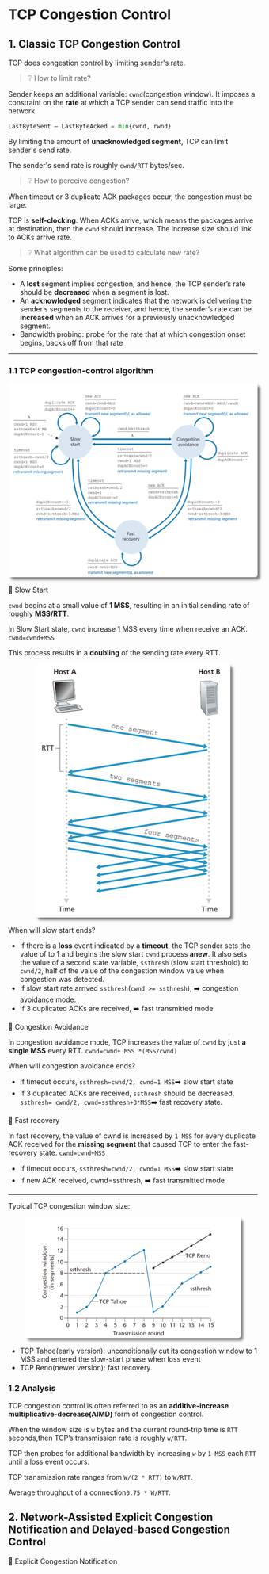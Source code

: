 # TCP Congestion Control

## 1. Classic TCP Congestion Control

TCP does congestion control by limiting sender's rate.

> ❔ How to limit rate?

Sender keeps an additional variable: `cwnd`(congestion window). It imposes a constraint on the **rate** at which a TCP sender can send traffic into the network.

```python
LastByteSent – LastByteAcked = min{cwnd, rwnd}
```

By limiting the amount of **unacknowledged segment**, TCP can limit sender's send rate. 

The sender's send rate is roughly ``cwnd/RTT`` bytes/sec.
> ❔ How to perceive congestion?

When timeout or 3 duplicate ACK packages occur, the congestion must be large.

TCP is **self-clocking**. When ACKs arrive, which means the packages arrive at destination, then the `cwnd` should increase. The increase size should link to ACKs arrive rate. 

> ❔ What algorithm can be used to calculate new rate?

Some principles:

- A **lost** segment implies congestion, and hence, the TCP sender’s rate should be
**decreased** when a segment is lost.
- An **acknowledged** segment indicates that the network is delivering the sender’s
segments to the receiver, and hence, the sender’s rate can be **increased** when an
ACK arrives for a previously unacknowledged segment.
- Bandwidth probing: probe for the rate that at which congestion onset begins, backs off from that rate

---


### 1.1 TCP congestion-control algorithm

<div class="autocb" style="text-align:center;"><img src="./7.TCP-congestion.assets\autocb_1.png" style="zoom: 50%;box-shadow: rgba(0, 0, 0, 0.5) 10px 10px 10px; border-radius: 10px;" /></div>

🔘 Slow Start

`cwnd` begins at a small value of **1 MSS**, resulting in an initial sending rate of roughly **MSS/RTT**.

In Slow Start state, `cwnd` increase 1 MSS every time when receive an ACK. `cwnd=cwnd+MSS`

This process results in a **doubling** of the
sending rate every RTT.

<div class="autocb" style="text-align:center;"><img src="./7.TCP-congestion.assets\autocb_0.png" style="zoom: 50%;box-shadow: rgba(0, 0, 0, 0.5) 10px 10px 10px; border-radius: 10px;" /></div>


When will slow start ends?


- If there is a **loss** event indicated by a **timeout**, the TCP sender sets the value of to 1 and begins the slow start `cwnd` process **anew**. It also sets the value of a second state variable, `ssthresh` (slow start threshold) to `cwnd/2`, half of the value of the congestion window value when congestion was detected.
- If slow start rate arrived `ssthresh`(`cwnd >= ssthresh`),  ➡️ congestion avoidance mode.
- If 3 duplicated ACKs are received, ➡️ fast transmitted mode

🔘 Congestion Avoidance

In congestion avoidance mode, TCP increases the value of `cwnd` by just **a single MSS** every RTT. `cwnd=cwnd+ MSS *(MSS/cwnd)`

When will congestion avoidance ends?

- If timeout occurs, `ssthresh=cwnd/2, cwnd=1 MSS`➡️ slow start state
- If 3 duplicated ACKs are received, `ssthresh` should be decreased, `ssthresh= cwnd/2, cwnd=ssthresh+3*MSS`➡️ fast recovery state.

🔘 Fast recovery

In fast recovery, the value of cwnd is increased by `1 MSS` for every duplicate
ACK received for the **missing segment** that caused TCP to enter the fast-recovery
state. `cwnd=cwnd+MSS`

- If timeout occurs, `ssthresh=cwnd/2, cwnd=1 MSS`➡️ slow start state
- If new ACK received, cwnd=ssthresh, ➡️ fast transmitted mode


---
Typical TCP congestion window size:

<div class="autocb" style="text-align:center;"><img src="./7.TCP-congestion.assets\autocb_2.png" style="zoom: 50%;box-shadow: rgba(0, 0, 0, 0.5) 10px 10px 10px; border-radius: 10px;" /></div>


- TCP Tahoe(early version): unconditionally
cut its congestion window to 1 MSS and entered the slow-start phase when loss event
- TCP Reno(newer version): fast recovery.


### 1.2 Analysis

TCP congestion control is often referred to as an **additive-increase multiplicative-decrease(AIMD)** form of congestion control.

When the window size is `w` bytes and the current round-trip time is `RTT` seconds,then TCP’s transmission rate is roughly `w/RTT`.

TCP then probes for additional bandwidth by increasing `w` by `1 MSS` each `RTT` until a loss event occurs.

TCP transmission rate ranges from `W/(2 * RTT)` to `W/RTT`.

Average throughput of a connection`0.75 * W/RTT`.   

## 2. Network-Assisted Explicit Congestion Notification and Delayed-based Congestion Control

🔘 Explicit Congestion Notification

<!-- TODO: Don't want to read -->